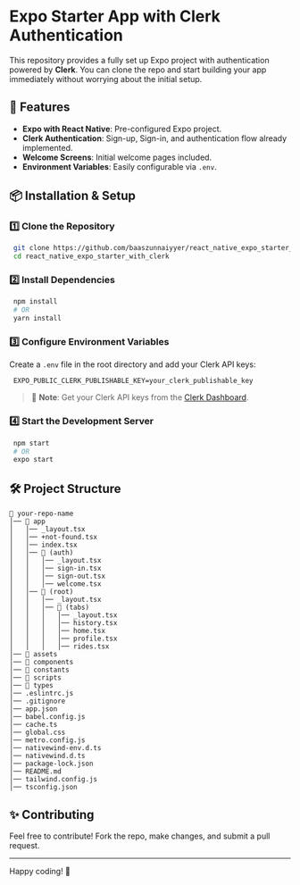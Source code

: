 # Expo Starter App with Clerk Authentication

This repository provides a fully set up Expo project with authentication powered by **Clerk**. You can clone the repo and start building your app immediately without worrying about the initial setup.

## 🚀 Features

- **Expo with React Native**: Pre-configured Expo project.
- **Clerk Authentication**: Sign-up, Sign-in, and authentication flow already implemented.
- **Welcome Screens**: Initial welcome pages included.
- **Environment Variables**: Easily configurable via `.env`.

## 📦 Installation & Setup

### 1️⃣ Clone the Repository
```sh
 git clone https://github.com/baaszunnaiyyer/react_native_expo_starter_with_clerk
 cd react_native_expo_starter_with_clerk
```

### 2️⃣ Install Dependencies
```sh
 npm install
 # OR
 yarn install
```

### 3️⃣ Configure Environment Variables
Create a `.env` file in the root directory and add your Clerk API keys:

```env
 EXPO_PUBLIC_CLERK_PUBLISHABLE_KEY=your_clerk_publishable_key
```

> 📝 **Note**: Get your Clerk API keys from the [Clerk Dashboard](https://clerk.dev/).

### 4️⃣ Start the Development Server
```sh
 npm start
 # OR
 expo start
```

## 🛠️ Project Structure
```plaintext
📂 your-repo-name
│── 📂 app
│   │── _layout.tsx
│   │── +not-found.tsx
│   │── index.tsx
│   │── 📂 (auth)
│   │   │── _layout.tsx
│   │   │── sign-in.tsx
│   │   │── sign-out.tsx
│   │   │── welcome.tsx
│   │── 📂 (root)
│   │   │── _layout.tsx
│   │   │── 📂 (tabs)
│   │   │   │── _layout.tsx
│   │   │   │── history.tsx
│   │   │   │── home.tsx
│   │   │   │── profile.tsx
│   │   │   │── rides.tsx
│── 📂 assets
│── 📂 components
│── 📂 constants
│── 📂 scripts
│── 📂 types
│── .eslintrc.js
│── .gitignore
│── app.json
│── babel.config.js
│── cache.ts
│── global.css
│── metro.config.js
│── nativewind-env.d.ts
│── nativewind.d.ts
│── package-lock.json
│── README.md
│── tailwind.config.js
│── tsconfig.json
```

## ✨ Contributing
Feel free to contribute! Fork the repo, make changes, and submit a pull request.

---

Happy coding! 🚀

